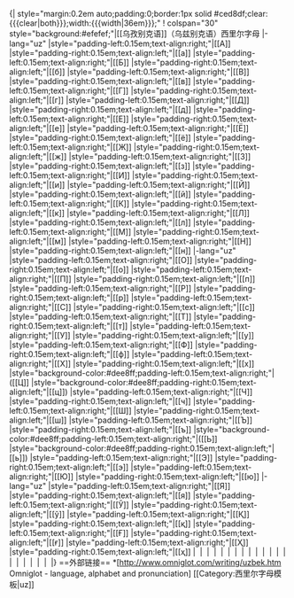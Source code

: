 {| style="margin:0.2em auto;padding:0;border:1px solid #ced8df;clear:{{{clear|both}}};width:{{{width|36em}}};"
! colspan="30" style="background:#efefef;"|[[乌孜别克语]]（乌兹别克语）西里尔字母
|-lang="uz"
|style="padding-left:0.15em;text-align:right;"|[[А]]
|style="padding-right:0.15em;text-align:left;"|[[а]]
|style="padding-left:0.15em;text-align:right;"|[[Б]]
|style="padding-right:0.15em;text-align:left;"|[[б]]
|style="padding-left:0.15em;text-align:right;"|[[В]]
|style="padding-right:0.15em;text-align:left;"|[[в]]
|style="padding-left:0.15em;text-align:right;"|[[Г]]
|style="padding-right:0.15em;text-align:left;"|[[г]]
|style="padding-left:0.15em;text-align:right;"|[[Д]]
|style="padding-right:0.15em;text-align:left;"|[[д]]
|style="padding-left:0.15em;text-align:right;"|[[Е]]
|style="padding-right:0.15em;text-align:left;"|[[е]]
|style="padding-left:0.15em;text-align:right;"|[[Ё]]
|style="padding-right:0.15em;text-align:left;"|[[ё]]
|style="padding-left:0.15em;text-align:right;"|[[Ж]]
|style="padding-right:0.15em;text-align:left;"|[[ж]]
|style="padding-left:0.15em;text-align:right;"|[[З]]
|style="padding-right:0.15em;text-align:left;"|[[з]]
|style="padding-left:0.15em;text-align:right;"|[[И]]
|style="padding-right:0.15em;text-align:left;"|[[и]]
|style="padding-left:0.15em;text-align:right;"|[[Й]]
|style="padding-right:0.15em;text-align:left;"|[[й]]
|style="padding-left:0.15em;text-align:right;"|[[К]]
|style="padding-right:0.15em;text-align:left;"|[[к]]
|style="padding-left:0.15em;text-align:right;"|[[Л]]
|style="padding-right:0.15em;text-align:left;"|[[л]]
|style="padding-left:0.15em;text-align:right;"|[[М]]
|style="padding-right:0.15em;text-align:left;"|[[м]]
|style="padding-left:0.15em;text-align:right;"|[[Н]]
|style="padding-right:0.15em;text-align:left;"|[[н]]
|-lang="uz"
|style="padding-left:0.15em;text-align:right;"|[[О]]
|style="padding-right:0.15em;text-align:left;"|[[о]]
|style="padding-left:0.15em;text-align:right;"|[[П]]
|style="padding-right:0.15em;text-align:left;"|[[п]]
|style="padding-left:0.15em;text-align:right;"|[[Р]]
|style="padding-right:0.15em;text-align:left;"|[[р]]
|style="padding-left:0.15em;text-align:right;"|[[С]]
|style="padding-right:0.15em;text-align:left;"|[[с]]
|style="padding-left:0.15em;text-align:right;"|[[Т]]
|style="padding-right:0.15em;text-align:left;"|[[т]]
|style="padding-left:0.15em;text-align:right;"|[[У]]
|style="padding-right:0.15em;text-align:left;"|[[у]]
|style="padding-left:0.15em;text-align:right;"|[[Ф]]
|style="padding-right:0.15em;text-align:left;"|[[ф]]
|style="padding-left:0.15em;text-align:right;"|[[Х]]
|style="padding-right:0.15em;text-align:left;"|[[х]]
|style="background-color:#dee8ff;padding-left:0.15em;text-align:right;"|([[Ц]]
|style="background-color:#dee8ff;padding-right:0.15em;text-align:left;"|[[ц]])
|style="padding-left:0.15em;text-align:right;"|[[Ч]]
|style="padding-right:0.15em;text-align:left;"|[[ч]]
|style="padding-left:0.15em;text-align:right;"|[[Ш]]
|style="padding-right:0.15em;text-align:left;"|[[ш]]
|style="padding-left:0.15em;text-align:right;"|[[Ъ]]
|style="padding-right:0.15em;text-align:left;"|[[ъ]]
|style="background-color:#dee8ff;padding-left:0.15em;text-align:right;"|([[Ь]]
|style="background-color:#dee8ff;padding-right:0.15em;text-align:left;"|[[ь]])
|style="padding-left:0.15em;text-align:right;"|[[Э]]
|style="padding-right:0.15em;text-align:left;"|[[э]]
|style="padding-left:0.15em;text-align:right;"|[[Ю]]
|style="padding-right:0.15em;text-align:left;"|[[ю]]
|-lang="uz"
|style="padding-left:0.15em;text-align:right;"|[[Я]]
|style="padding-right:0.15em;text-align:left;"|[[я]]
|style="padding-left:0.15em;text-align:right;"|[[Ў]]
|style="padding-right:0.15em;text-align:left;"|[[ў]]
|style="padding-left:0.15em;text-align:right;"|[[Қ]]
|style="padding-right:0.15em;text-align:left;"|[[қ]]
|style="padding-left:0.15em;text-align:right;"|[[Ғ]]
|style="padding-right:0.15em;text-align:left;"|[[ғ]]
|style="padding-left:0.15em;text-align:right;"|[[Ҳ]]
|style="padding-right:0.15em;text-align:left;"|[[ҳ]]
|&nbsp;
|&nbsp;
|&nbsp;
|&nbsp;
|&nbsp;
|&nbsp;
|&nbsp;
|&nbsp;
|&nbsp;
|&nbsp;
|&nbsp;
|&nbsp;
|&nbsp;
|&nbsp;
|&nbsp;
|&nbsp;
|&nbsp;
|&nbsp;
|&nbsp;
|&nbsp;
|}<noinclude>
==外部链接==
*[http://www.omniglot.com/writing/uzbek.htm Omniglot - language, alphabet and pronunciation]
[[Category:西里尔字母模板|uz]]
</noinclude>